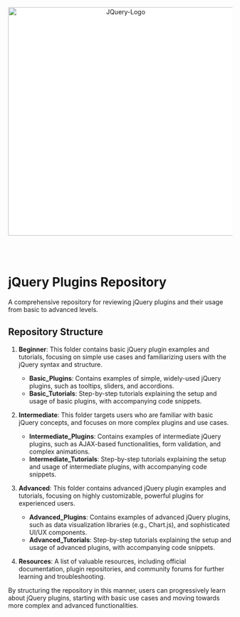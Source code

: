 <p align="center" style="background-color: white;">
  <a href="https://jquery.com/" target="blank"><img width="512" alt="JQuery-Logo" src="https://upload.wikimedia.org/wikipedia/commons/thumb/f/fd/JQuery-Logo.svg/512px-JQuery-Logo.svg.png" /></a>
</p>

<br>
<br>

# jQuery Plugins Repository

A comprehensive repository for reviewing jQuery plugins and their usage from basic to advanced levels.

## Repository Structure

1. **Beginner**: This folder contains basic jQuery plugin examples and tutorials, focusing on simple use cases and familiarizing users with the jQuery syntax and structure.
    - **Basic_Plugins**: Contains examples of simple, widely-used jQuery plugins, such as tooltips, sliders, and accordions.
    - **Basic_Tutorials**: Step-by-step tutorials explaining the setup and usage of basic plugins, with accompanying code snippets.

2. **Intermediate**: This folder targets users who are familiar with basic jQuery concepts, and focuses on more complex plugins and use cases.
    - **Intermediate_Plugins**: Contains examples of intermediate jQuery plugins, such as AJAX-based functionalities, form validation, and complex animations.
    - **Intermediate_Tutorials**: Step-by-step tutorials explaining the setup and usage of intermediate plugins, with accompanying code snippets.

3. **Advanced**: This folder contains advanced jQuery plugin examples and tutorials, focusing on highly customizable, powerful plugins for experienced users.
    - **Advanced_Plugins**: Contains examples of advanced jQuery plugins, such as data visualization libraries (e.g., Chart.js), and sophisticated UI/UX components.
    - **Advanced_Tutorials**: Step-by-step tutorials explaining the setup and usage of advanced plugins, with accompanying code snippets.

4. **Resources**: A list of valuable resources, including official documentation, plugin repositories, and community forums for further learning and troubleshooting.

By structuring the repository in this manner, users can progressively learn about jQuery plugins, starting with basic use cases and moving towards more complex and advanced functionalities.
